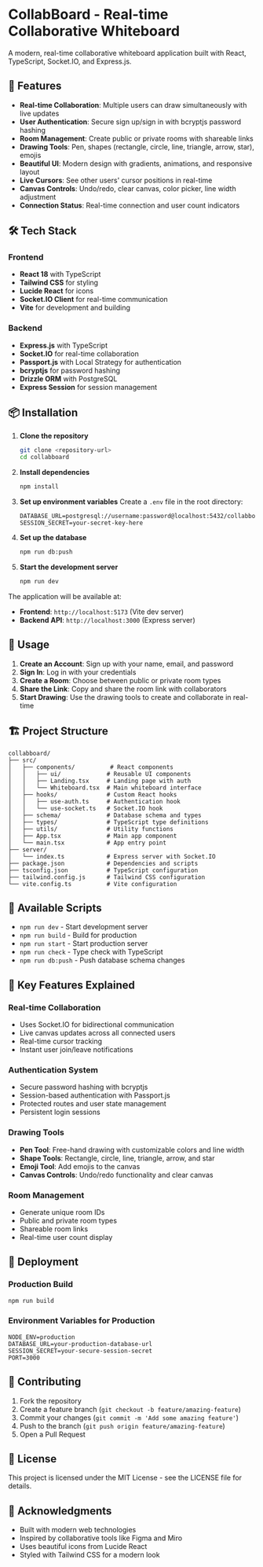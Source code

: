 # CollabBoard - Real-time Collaborative Whiteboard

A modern, real-time collaborative whiteboard application built with React, TypeScript, Socket.IO, and Express.js.

## 🚀 Features

- **Real-time Collaboration**: Multiple users can draw simultaneously with live updates
- **User Authentication**: Secure sign up/sign in with bcryptjs password hashing
- **Room Management**: Create public or private rooms with shareable links
- **Drawing Tools**: Pen, shapes (rectangle, circle, line, triangle, arrow, star), emojis
- **Beautiful UI**: Modern design with gradients, animations, and responsive layout
- **Live Cursors**: See other users' cursor positions in real-time
- **Canvas Controls**: Undo/redo, clear canvas, color picker, line width adjustment
- **Connection Status**: Real-time connection and user count indicators

## 🛠️ Tech Stack

### Frontend
- **React 18** with TypeScript
- **Tailwind CSS** for styling
- **Lucide React** for icons
- **Socket.IO Client** for real-time communication
- **Vite** for development and building

### Backend
- **Express.js** with TypeScript
- **Socket.IO** for real-time collaboration
- **Passport.js** with Local Strategy for authentication
- **bcryptjs** for password hashing
- **Drizzle ORM** with PostgreSQL
- **Express Session** for session management

## 📦 Installation

1. **Clone the repository**
   ```bash
   git clone <repository-url>
   cd collabboard
   ```

2. **Install dependencies**
   ```bash
   npm install
   ```

3. **Set up environment variables**
   Create a `.env` file in the root directory:
   ```env
   DATABASE_URL=postgresql://username:password@localhost:5432/collabboard
   SESSION_SECRET=your-secret-key-here
   ```

4. **Set up the database**
   ```bash
   npm run db:push
   ```

5. **Start the development server**
   ```bash
   npm run dev
   ```

The application will be available at:
- **Frontend**: `http://localhost:5173` (Vite dev server)
- **Backend API**: `http://localhost:3000` (Express server)

## 🎯 Usage

1. **Create an Account**: Sign up with your name, email, and password
2. **Sign In**: Log in with your credentials
3. **Create a Room**: Choose between public or private room types
4. **Share the Link**: Copy and share the room link with collaborators
5. **Start Drawing**: Use the drawing tools to create and collaborate in real-time

## 🏗️ Project Structure

```
collabboard/
├── src/
│   ├── components/          # React components
│   │   ├── ui/             # Reusable UI components
│   │   ├── Landing.tsx     # Landing page with auth
│   │   └── Whiteboard.tsx  # Main whiteboard interface
│   ├── hooks/              # Custom React hooks
│   │   ├── use-auth.ts     # Authentication hook
│   │   └── use-socket.ts   # Socket.IO hook
│   ├── schema/             # Database schema and types
│   ├── types/              # TypeScript type definitions
│   ├── utils/              # Utility functions
│   ├── App.tsx             # Main app component
│   └── main.tsx            # App entry point
├── server/
│   └── index.ts            # Express server with Socket.IO
├── package.json            # Dependencies and scripts
├── tsconfig.json           # TypeScript configuration
├── tailwind.config.js      # Tailwind CSS configuration
└── vite.config.ts          # Vite configuration
```

## 🔧 Available Scripts

- `npm run dev` - Start development server
- `npm run build` - Build for production
- `npm run start` - Start production server
- `npm run check` - Type check with TypeScript
- `npm run db:push` - Push database schema changes

## 🌟 Key Features Explained

### Real-time Collaboration
- Uses Socket.IO for bidirectional communication
- Live canvas updates across all connected users
- Real-time cursor tracking
- Instant user join/leave notifications

### Authentication System
- Secure password hashing with bcryptjs
- Session-based authentication with Passport.js
- Protected routes and user state management
- Persistent login sessions

### Drawing Tools
- **Pen Tool**: Free-hand drawing with customizable colors and line width
- **Shape Tools**: Rectangle, circle, line, triangle, arrow, and star
- **Emoji Tool**: Add emojis to the canvas
- **Canvas Controls**: Undo/redo functionality and clear canvas

### Room Management
- Generate unique room IDs
- Public and private room types
- Shareable room links
- Real-time user count display

## 🚀 Deployment

### Production Build
```bash
npm run build
```

### Environment Variables for Production
```env
NODE_ENV=production
DATABASE_URL=your-production-database-url
SESSION_SECRET=your-secure-session-secret
PORT=3000
```

## 🤝 Contributing

1. Fork the repository
2. Create a feature branch (`git checkout -b feature/amazing-feature`)
3. Commit your changes (`git commit -m 'Add some amazing feature'`)
4. Push to the branch (`git push origin feature/amazing-feature`)
5. Open a Pull Request

## 📄 License

This project is licensed under the MIT License - see the LICENSE file for details.

## 🙏 Acknowledgments

- Built with modern web technologies
- Inspired by collaborative tools like Figma and Miro
- Uses beautiful icons from Lucide React
- Styled with Tailwind CSS for a modern look